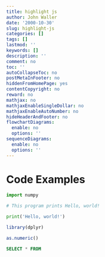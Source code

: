 ```yaml
---
title: highlight js
author: John Waller
date: '2000-10-30'
slug: highlight-js
categories: []
tags: []
lastmod: ''
keywords: []
description: ''
comment: no
toc: ''
autoCollapseToc: no
postMetaInFooter: no
hiddenFromHomePage: yes
contentCopyright: no
reward: no
mathjax: no
mathjaxEnableSingleDollar: no
mathjaxEnableAutoNumber: no
hideHeaderAndFooter: no
flowchartDiagrams:
  enable: no
  options: ''
sequenceDiagrams:
  enable: no
  options: ''
---
```


# Code Examples

```python
import numpy

# This program prints Hello, world!

print('Hello, world!')
```

```r
library(dplyr)

as.numeric()

```

```sql
SELECT * FROM 

```




<!--more-->
